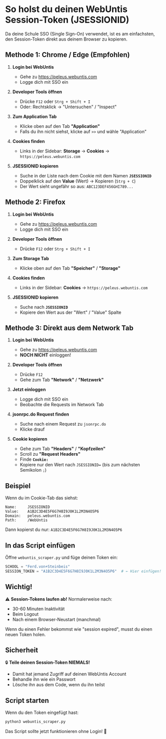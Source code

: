 # So holst du deinen WebUntis Session-Token (JSESSIONID)

Da deine Schule SSO (Single Sign-On) verwendet, ist es am einfachsten, den Session-Token direkt aus deinem Browser zu kopieren.

## Methode 1: Chrome / Edge (Empfohlen)

1. **Login bei WebUntis**
   - Gehe zu https://peleus.webuntis.com
   - Logge dich mit SSO ein

2. **Developer Tools öffnen**
   - Drücke `F12` oder `Strg + Shift + I`
   - Oder: Rechtsklick → "Untersuchen" / "Inspect"

3. **Zum Application Tab**
   - Klicke oben auf den Tab **"Application"**
   - Falls du ihn nicht siehst, klicke auf `>>` und wähle "Application"

4. **Cookies finden**
   - Links in der Sidebar: **Storage** → **Cookies** → `https://peleus.webuntis.com`

5. **JSESSIONID kopieren**
   - Suche in der Liste nach dem Cookie mit dem Namen **`JSESSIONID`**
   - Doppelklick auf den **Value** (Wert) → Kopieren (`Strg + C`)
   - Der Wert sieht ungefähr so aus: `ABC123DEF456GHI789...`

## Methode 2: Firefox

1. **Login bei WebUntis**
   - Gehe zu https://peleus.webuntis.com
   - Logge dich mit SSO ein

2. **Developer Tools öffnen**
   - Drücke `F12` oder `Strg + Shift + I`

3. **Zum Storage Tab**
   - Klicke oben auf den Tab **"Speicher"** / **"Storage"**

4. **Cookies finden**
   - Links in der Sidebar: **Cookies** → `https://peleus.webuntis.com`

5. **JSESSIONID kopieren**
   - Suche nach **`JSESSIONID`**
   - Kopiere den Wert aus der "Wert" / "Value" Spalte

## Methode 3: Direkt aus dem Network Tab

1. **Login bei WebUntis**
   - Gehe zu https://peleus.webuntis.com
   - **NOCH NICHT** einloggen!

2. **Developer Tools öffnen**
   - Drücke `F12`
   - Gehe zum Tab **"Network"** / **"Netzwerk"**

3. **Jetzt einloggen**
   - Logge dich mit SSO ein
   - Beobachte die Requests im Network Tab

4. **jsonrpc.do Request finden**
   - Suche nach einem Request zu `jsonrpc.do`
   - Klicke drauf

5. **Cookie kopieren**
   - Gehe zum Tab **"Headers"** / **"Kopfzeilen"**
   - Scroll zu **"Request Headers"**
   - Finde **`Cookie:`**
   - Kopiere nur den Wert nach `JSESSIONID=` (bis zum nächsten Semikolon `;`)

## Beispiel

Wenn du im Cookie-Tab das siehst:

```
Name:     JSESSIONID
Value:    A1B2C3D4E5F6G7H8I9J0K1L2M3N4O5P6
Domain:   peleus.webuntis.com
Path:     /WebUntis
```

Dann kopierst du nur: `A1B2C3D4E5F6G7H8I9J0K1L2M3N4O5P6`

## In das Script einfügen

Öffne `webuntis_scraper.py` und füge deinen Token ein:

```python
SCHOOL = "Ferd.von+Steinbeis"
SESSION_TOKEN = "A1B2C3D4E5F6G7H8I9J0K1L2M3N4O5P6"  # ← Hier einfügen!
```

## Wichtig!

⚠️ **Session-Tokens laufen ab!** Normalerweise nach:
- 30-60 Minuten Inaktivität
- Beim Logout
- Nach einem Browser-Neustart (manchmal)

Wenn du einen Fehler bekommst wie "session expired", musst du einen neuen Token holen.

## Sicherheit

🔒 **Teile deinen Session-Token NIEMALS!**
- Damit hat jemand Zugriff auf deinen WebUntis Account
- Behandle ihn wie ein Passwort
- Lösche ihn aus dem Code, wenn du ihn teilst

## Script starten

Wenn du den Token eingefügt hast:

```bash
python3 webuntis_scraper.py
```

Das Script sollte jetzt funktionieren ohne Login! 🎉
